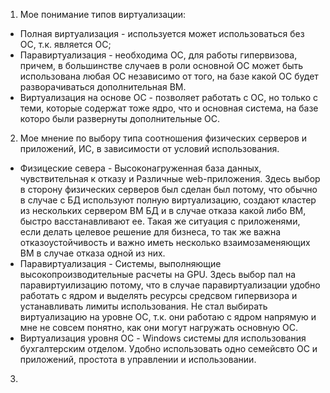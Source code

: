 1. Мое понимание типов виртуализации:
  * Полная виртуализация - используется может использоваться без ОС, т.к. является ОС;
  * Паравиртуализация - необходима ОС, для работы гипервизова, причем, в большинстве случаев в роли основной ОС может быть использована любая ОС независимо от того, на базе какой ОС будет разворачиваться дополнительная ВМ.
  * Виртуализация на основе ОС - позволяет работать с ОС, но только с теми, которые содержат тоже ядро, что и основная система, на базе которо были развернуты дополнительные ОС.
2. Мое мнение по выбору типа соотношения физических серверов и приложений, ИС, в зависимости от условий использования.
  * Физицеские севера - Высоконагруженная база данных, чувствительная к отказу и Различные web-приложения. Здесь выбор в сторону физических серверов был сделан был потому, что обычно в случае с БД используют полную виртуализацию, создают кластер из нескольких сервером ВМ БД и в случае отказа какой либо ВМ, быстро васстанавливают ее. Такая же ситуация с приложенями, если делать целевое решение для бизнеса, то так же важна отказоустойчивость и важно иметь несколько взаимозаменяющих ВМ в случае отказа одной из них.
  * Паравиртуализация - Системы, выполняющие высокопроизводительные расчеты на GPU. Здесь выбор пал на паравиртуилизацию потому, что в случае паравиртуализации удобно работать с ядром и выделять ресурсы средсвом гипервизора и устанавливать лимиты использования. Не стал выбирать виртуализацию на уровне ОС, т.к. они работаю с ядром напрямую и мне не совсем понятно, как они могут нагружать основную ОС.
  * Виртуализация уровня ОС - Windows системы для использования бухгалтерским отделом. Удобно использовать одно семейсвто ОС и приложений, простота в управлении и использовании.
3. 
